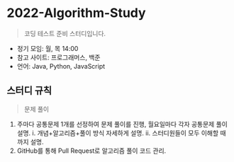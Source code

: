 # 2022-Algorithm-Study
> 코딩 테스트 준비 스터디입니다.
* 정기 모임: 월, 목 14:00
* 참고 사이트: 프로그래머스, 백준
* 언어: Java, Python, JavaScript

## 스터디 규칙
> 문제 풀이
  1. 주마다 공통문제 1개를 선정하여 문제 풀이를 진행, 월요일마다 각자 공통문제 풀이 설명.
    i. 개념+알고리즘+풀이 방식 자세하게 설명.
    ii. 스터디원들이 모두 이해할 때까지 설명.
  2. GitHub를 통해 Pull Request로 알고리즘 풀이 코드 관리.

